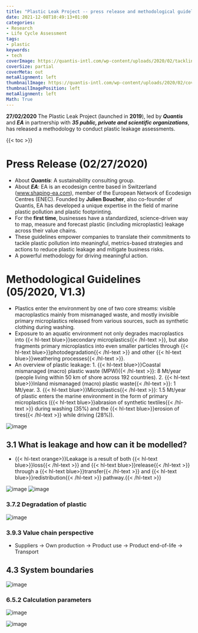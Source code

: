 ```yaml
---
title: "Plastic Leak Project -- press release and methodological guidelines"
date: 2021-12-08T10:49:13+01:00
categories:
- Research
- Life Cycle Assessment
tags:
- plastic
keywords:
- tech
coverImage: https://quantis-intl.com/wp-content/uploads/2020/02/tackling-plastic-pollution-cover.png
coverSize: partial
coverMeta: out
metaAlignment: left
thumbnailImage: https://quantis-intl.com/wp-content/uploads/2020/02/cover_plp-methodo-guidelines-e1582794363624-1024x688.png
thumbnailImagePosition: left
metaAlignment: left
Math: True
---
```

**27/02/2020**
The Plastic Leak Project (launched in **2019**), led by ***Quantis*** and ***EA*** in partnership with ***35 public, private and scientific organizations***, has released a methodology to conduct plastic leakage assessments.
<!--more-->
{{< toc >}}

# Press Release (02/27/2020)
* About ***Quantis***: A sustainability consulting group.
* About ***EA***: EA is an ecodesign centre based in Switzerland (www.shaping-ea.com), member of the European Network of Ecodesign Centres (ENEC). Founded by **Julien Boucher**, also co-founder of Quantis, EA has developed a unique expertise in the field of marine plastic pollution and plastic footprinting.
* For the **first time**, businesses have a standardized, science-driven way to map, measure and forecast plastic (including microplastic) leakage across their value chains.
* These guidelines empower companies to translate their commitments to tackle plastic pollution into meaningful, metrics-based strategies and actions to reduce plastic leakage and mitigate business risks.
* A powerful methodology for driving meaningful action.

# Methodological Guidelines (05/2020, V1.3)
* Plastics enter the environment by one of two core streams: visible macroplastics mainly from mismanaged waste, and mostly invisible primary microplastics released from various sources, such as synthetic clothing during washing.
* Exposure to an aquatic environment not only degrades macroplastics into
{{< hl-text blue>}}secondary microplastics{{< /hl-text >}}, but also fragments primary microplastics into even smaller particles through {{< hl-text blue>}}photodegradation{{< /hl-text >}} and other {{< hl-text blue>}}weathering processes{{< /hl-text >}}.
* An overview of plastic leakage: 1. {{< hl-text blue>}}Coastal mismanaged (macro) plastic waste (MPW){{< /hl-text >}}: 8 Mt/year (people living within 50 km of shore across 192 countries). 2. {{< hl-text blue>}}Inland mismanaged (macro) plastic waste{{< /hl-text >}}: 1 Mt/year. 3. {{< hl-text blue>}}Microplastics{{< /hl-text >}}: 1.5 Mt/year of plastic enters the marine environment in the form of primary microplastics ({{< hl-text blue>}}abrasion of synthetic textiles{{< /hl-text >}} during washing (35%) and the {{< hl-text blue>}}erosion of tires{{< /hl-text >}} while driving (28%)).

![image](https://user-images.githubusercontent.com/65668613/145440748-2beb0d1f-5ca1-4ac7-9ed0-45bfc796bfa4.png)

## 3.1 What is leakage and how can it be modelled?
* {{< hl-text orange>}}Leakage is a result of both {{< hl-text blue>}}loss{{< /hl-text >}} and {{< hl-text blue>}}release{{< /hl-text >}} through a {{< hl-text blue>}}transfer{{< /hl-text >}} and {{< hl-text blue>}}redistribution{{< /hl-text >}} pathway.{{< /hl-text >}}

![image](https://user-images.githubusercontent.com/65668613/145436052-ded3952f-95d0-4edb-8ebd-8d26192df7d4.png)
![image](https://user-images.githubusercontent.com/65668613/145437832-309e7b5f-9fe1-4981-8373-37c279dcf361.png)

### 3.7.2 Degradation of plastic
![image](https://user-images.githubusercontent.com/65668613/145458153-4eb5508f-fde1-4c87-bf8b-cbc172fd19c3.png)

### 3.9.3 Value chain perspective
* Suppliers -> Own production -> Product use -> Product end-of-life -> Transport

## 4.3 System boundaries
![image](https://user-images.githubusercontent.com/65668613/145463101-8425cd70-0e1f-421f-8046-1920df087423.png)

### 6.5.2 Calculation parameters
![image](https://user-images.githubusercontent.com/65668613/145464606-6c0109f5-c161-408c-843a-890c94312fad.png)

![image](https://user-images.githubusercontent.com/65668613/145466303-e1d76193-f6e5-480a-8761-21435739c824.png)
